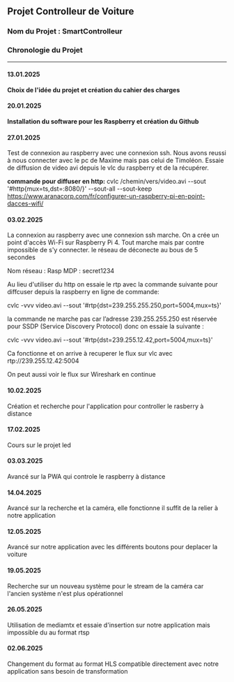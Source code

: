 ## Projet Controlleur de Voiture 

### Nom du Projet : SmartControlleur

### Chronologie du Projet

---

#### **13.01.2025**  
**Choix de l'idée du projet et création du cahier des charges**  


#### **20.01.2025**  
**Installation du software pour les Raspberry et création du Github**  


#### **27.01.2025**  

Test de connexion au raspberry avec une connexion ssh. Nous avons reussi à nous connecter avec le pc de Maxime mais pas celui de Timoléon.
Essaie de diffusion de video avi depuis le vlc du raspberry et de la récupérer.

**commande pour diffuser en http:**
cvlc /chemin/vers/video.avi --sout '#http{mux=ts,dst=:8080/}' --sout-all --sout-keep
https://www.aranacorp.com/fr/configurer-un-raspberry-pi-en-point-dacces-wifi/

#### **03.02.2025**  

La connexion au raspberry avec une connexion ssh marche.
On a crée un point d'accès Wi-Fi sur Raspberry Pi 4.
Tout marche mais par contre impossible de s'y connecter. 
le réseau de déconecte au bous de 5 secondes

Nom réseau : Rasp
MDP : secret1234


Au lieu d'utiliser du http on essaie le rtp avec la commande suivante pour diffcuser depuis la raspberry en ligne de commande:

cvlc -vvv video.avi --sout '#rtp{dst=239.255.255.250,port=5004,mux=ts}'

la commande ne marche pas car l’adresse 239.255.255.250 est réservée pour SSDP (Service Discovery Protocol) donc on essaie la suivante :

cvlc -vvv video.avi --sout '#rtp{dst=239.255.12.42,port=5004,mux=ts}'

Ca fonctionne et on arrive à recuperer le flux sur vlc avec rtp://239.255.12.42:5004

On peut aussi voir le flux sur Wireshark en continue

#### **10.02.2025**  

Création et recherche pour l'application pour controller le rasberry à distance

#### **17.02.2025**  

Cours sur le projet led

#### **03.03.2025**  

Avancé sur la PWA qui controle le raspberry à distance

#### **14.04.2025**  

Avancé sur la recherche et la caméra, elle fonctionne il suffit de la relier à notre application

#### **12.05.2025**  

Avancé sur notre application avec les différents boutons pour deplacer la voiture


#### **19.05.2025**  

Recherche sur un nouveau système pour le stream de la caméra car l'ancien système n'est plus opérationnel 

#### **26.05.2025**  

Utilisation de mediamtx et essaie d'insertion sur notre application mais impossible du au format rtsp

#### **02.06.2025**  

Changement du format au format HLS compatible directement avec notre application sans besoin de transformation 





